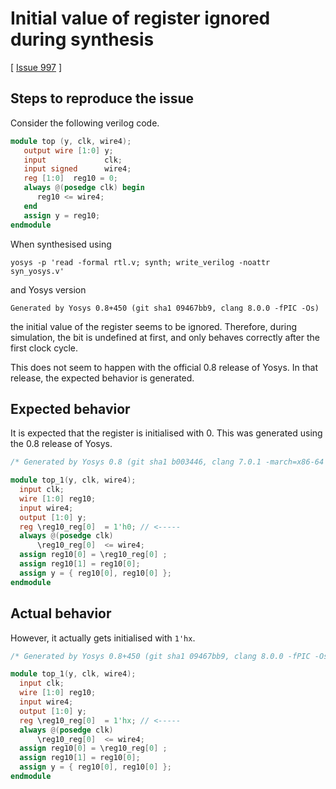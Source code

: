 # Initial value of register ignored during synthesis

[ [Issue 997](https://github.com/YosysHQ/yosys/issues/997) ]

## Steps to reproduce the issue

Consider the following verilog code.

```verilog
module top (y, clk, wire4);
   output wire [1:0] y;
   input             clk;
   input signed      wire4;
   reg [1:0]  reg10 = 0;
   always @(posedge clk) begin
      reg10 <= wire4;
   end
   assign y = reg10;
endmodule
```

When synthesised using

```
yosys -p 'read -formal rtl.v; synth; write_verilog -noattr syn_yosys.v'
```

and Yosys version

```
Generated by Yosys 0.8+450 (git sha1 09467bb9, clang 8.0.0 -fPIC -Os)
```

the initial value of the register seems to be ignored. Therefore, during simulation, the bit is undefined at first, and only behaves correctly after the first clock cycle.

This does not seem to happen with the official 0.8 release of Yosys. In that release, the expected behavior is generated.

## Expected behavior

It is expected that the register is initialised with 0. This was generated using the 0.8 release of Yosys.

```verilog
/* Generated by Yosys 0.8 (git sha1 b003446, clang 7.0.1 -march=x86-64 -mtune=generic -O2 -fno-plt -fPIC -Os) */

module top_1(y, clk, wire4);
  input clk;
  wire [1:0] reg10;
  input wire4;
  output [1:0] y;
  reg \reg10_reg[0]  = 1'h0; // <-----
  always @(posedge clk)
      \reg10_reg[0]  <= wire4;
  assign reg10[0] = \reg10_reg[0] ;
  assign reg10[1] = reg10[0];
  assign y = { reg10[0], reg10[0] };
endmodule
```

## Actual behavior

However, it actually gets initialised with `1'hx`.

```verilog
/* Generated by Yosys 0.8+450 (git sha1 09467bb9, clang 8.0.0 -fPIC -Os) */

module top_1(y, clk, wire4);
  input clk;
  wire [1:0] reg10;
  input wire4;
  output [1:0] y;
  reg \reg10_reg[0]  = 1'hx; // <-----
  always @(posedge clk)
      \reg10_reg[0]  <= wire4;
  assign reg10[0] = \reg10_reg[0] ;
  assign reg10[1] = reg10[0];
  assign y = { reg10[0], reg10[0] };
endmodule
```
